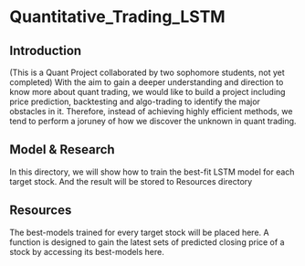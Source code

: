 # Quantitative_Trading_LSTM
## Introduction
(This is a Quant Project collaborated by two sophomore students, not yet completed)
With the aim to gain a deeper understanding and direction to know more about quant trading, we would like to build a project including price prediction, backtesting and algo-trading to identify the major obstacles in it.
Therefore, instead of achieving highly efficient methods, we tend to perform a joruney of how we discover the unknown in quant trading.


## Model & Research
In this directory, we will show how to train the best-fit LSTM model for each target stock. And the result will be stored to Resources directory

## Resources
The best-models trained for every target stock will be placed here. A function is designed to gain the latest sets of predicted closing price of a stock by accessing its best-models here.
